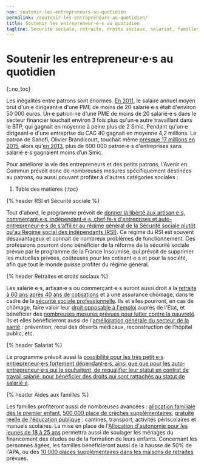 ```yaml
---
nav: soutenir-les-entrepreneurs-au-quotidien
permalink: /soutenir-les-entrepreneurs-au-quotidien/
title: Soutenir les entrepreneur⋅e⋅s au quotidien
tagline: Sécurité sociale, retraite, droits sociaux, salariat, familles…
---
```


# Soutenir les entrepreneur⋅e⋅s au quotidien
{:.no_toc}

Les inégalités entre patrons sont énormes. [En 2011](http://lexpansion.lexpress.fr/entreprises/les-petits-patrons-francais-gagnent-65-fois-moins-que-les-patrons-du-cac-40_1436674.html), le salaire annuel moyen brut d'un⋅e dirigeant⋅e d'une PME de moins de 20 salarié⋅e⋅s était d'environ 50 000 euros. Un⋅e patron⋅ne d'une PME de moins de 20 salarié⋅e⋅s dans le secteur financier touchait environ 3 fois plus qu'un⋅e autre travaillant dans le BTP, qui gagnait en moyenne à peine plus de 2 Smic. Pendant qu'un⋅e dirigeant⋅e d'une entreprise du CAC 40 gagnait en moyenne 4,2 millions. Le patron de Sanofi, Olivier Brandicourt, touchait même [presque 17 millions en 2015](http://www.latribune.fr/opinions/blogs/le-blog-du-contrarian/la-verite-sur-les-remunerations-des-patrons-du-cac-40-en-2015-167-6-millions-euros-565651.html), alors qu'[en 2013](https://www.insee.fr/fr/statistiques/1906507?sommaire=1906539), plus de 600 000 patron⋅e⋅s d'entreprises sans salarié⋅e⋅s gagnaient moins d’un Smic.

Pour améliorer la vie des entrepreneurs et des petits patrons, l'Avenir en Commun prévoit donc de nombreuses mesures spécifiquement déstinées au patrons, ou aussi pouvant profiter à d'autres catégories sociales :

1. Table des matières
{:toc}

{% header RSI et Sécurité sociale %}

Tout d'abord, le programme prévoit de [donner la liberté aux artisan⋅e⋅s, commerçant⋅e⋅s, indépendant⋅e⋅s, chef⋅fe⋅s d'entreprises et auto-entrepreneur⋅e⋅s de s'affilier au régime général de la Sécurité sociale plutôt qu'au Régime social des indépendants (RSI)](https://laec.fr/s26m5). Ce régime du RSI est souvent désavantageux et connait de nombreux problèmes de fonctionnement. Ces professions pourront donc bénéficier de la réforme de la sécurité sociale prévue par le programme de la France Insoumise, qui prévoit de supprimer les mutuelles privées, coûteuses pour les cotisant⋅e⋅s et pour la société, afin que tout le monde puisse profiter du régime général.

{% header Retraites et droits sociaux %}

Les salarié⋅e⋅s, artisan⋅e⋅s ou commerçant⋅e⋅s auront aussi droit a la [retraite à 60 ans après 40 ans de cotisations](https://laec.fr/s31m1) et à une assurance chômage, dans le cadre de la [sécurité sociale professionnelle](https://laec.fr/s26m2). Ils et elles pourront, en cas de chômage, faire valoir leur [droit opposable à l'emploi](https://laec.fr/s26m3) auprès de l'Etat, et bénéficier des [nombreuses mesures prévues pour lutter contre la pauvreté](https://avenirencommun.fr/le-livret-pauvrete/). Ils et elles bénéficieront aussi de l'[amélioration générale du secteur de la santé](https://laec.fr/section/67/faire-passer-la-sante-d-abord-et-pour-tous) : prévention, recul des déserts médicaux, reconstruction de l'hôpital public, etc.

{% header Salariat %}

Le programme prévoit aussi la [possibilité pour les très petit⋅e⋅s entrepreneur⋅e⋅s fortement dépendant⋅e⋅s, ainsi que que pour les auto-entrepreneur⋅e⋅s qui le souhaitent, de requalifier leur statut en contrat de travail salarié, pour bénéficier des droits qui sont rattachés au statut de salarié⋅e](https://avenirencommun.fr/le-livret-travail/ ).

{% header Aides aux familles %}

Les familles profiteront aussi de nombreuses avancées : [allocation familiale dès le premier enfant](https://laec.fr/s72m1), [500 000 place de crèches supplémentaires](https://laec.fr/s72m2), [gratuité réelle de l'éducation publique](https://laec.fr/s73m3) : cantines, transport, activités périscolaires et manuels scolaires. La mise en place de l'[Allocation d'autonomie pour les jeunes de 18 à 25 ans](https://laec.fr/s27m1) permettra aussi de soulager les ménages du financement des études ou de la formation de leurs enfants. Concernant les personnes âgées, les familles bénéficieront aussi de la hausse de 50% de l'APA, ou des [10 000 places supplémentaires dans les maisons de retraites](https://laec.fr/s71m3) prévues.
